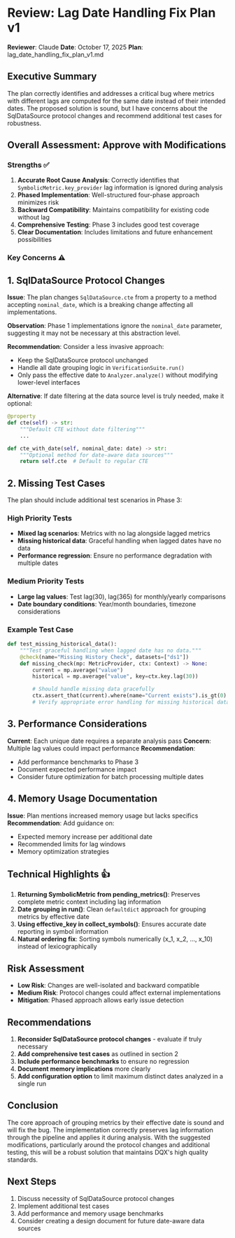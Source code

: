 # Review: Lag Date Handling Fix Plan v1

**Reviewer**: Claude
**Date**: October 17, 2025
**Plan**: lag_date_handling_fix_plan_v1.md

## Executive Summary

The plan correctly identifies and addresses a critical bug where metrics with different lags are computed for the same date instead of their intended dates. The proposed solution is sound, but I have concerns about the SqlDataSource protocol changes and recommend additional test cases for robustness.

## Overall Assessment: **Approve with Modifications**

### Strengths ✅

1. **Accurate Root Cause Analysis**: Correctly identifies that `SymbolicMetric.key_provider` lag information is ignored during analysis
2. **Phased Implementation**: Well-structured four-phase approach minimizes risk
3. **Backward Compatibility**: Maintains compatibility for existing code without lag
4. **Comprehensive Testing**: Phase 3 includes good test coverage
5. **Clear Documentation**: Includes limitations and future enhancement possibilities

### Key Concerns ⚠️

## 1. SqlDataSource Protocol Changes

**Issue**: The plan changes `SqlDataSource.cte` from a property to a method accepting `nominal_date`, which is a breaking change affecting all implementations.

**Observation**: Phase 1 implementations ignore the `nominal_date` parameter, suggesting it may not be necessary at this abstraction level.

**Recommendation**: Consider a less invasive approach:
- Keep the SqlDataSource protocol unchanged
- Handle all date grouping logic in `VerificationSuite.run()`
- Only pass the effective date to `Analyzer.analyze()` without modifying lower-level interfaces

**Alternative**: If date filtering at the data source level is truly needed, make it optional:
```python
@property
def cte(self) -> str:
    """Default CTE without date filtering"""
    ...

def cte_with_date(self, nominal_date: date) -> str:
    """Optional method for date-aware data sources"""
    return self.cte  # Default to regular CTE
```

## 2. Missing Test Cases

The plan should include additional test scenarios in Phase 3:

### High Priority Tests
- **Mixed lag scenarios**: Metrics with no lag alongside lagged metrics
- **Missing historical data**: Graceful handling when lagged dates have no data
- **Performance regression**: Ensure no performance degradation with multiple dates

### Medium Priority Tests
- **Large lag values**: Test lag(30), lag(365) for monthly/yearly comparisons
- **Date boundary conditions**: Year/month boundaries, timezone considerations

### Example Test Case
```python
def test_missing_historical_data():
    """Test graceful handling when lagged date has no data."""
    @check(name="Missing History Check", datasets=["ds1"])
    def missing_check(mp: MetricProvider, ctx: Context) -> None:
        current = mp.average("value")
        historical = mp.average("value", key=ctx.key.lag(30))

        # Should handle missing data gracefully
        ctx.assert_that(current).where(name="Current exists").is_gt(0)
        # Verify appropriate error handling for missing historical data
```

## 3. Performance Considerations

**Current**: Each unique date requires a separate analysis pass
**Concern**: Multiple lag values could impact performance
**Recommendation**:
- Add performance benchmarks to Phase 3
- Document expected performance impact
- Consider future optimization for batch processing multiple dates

## 4. Memory Usage Documentation

**Issue**: Plan mentions increased memory usage but lacks specifics
**Recommendation**: Add guidance on:
- Expected memory increase per additional date
- Recommended limits for lag windows
- Memory optimization strategies

## Technical Highlights 👍

1. **Returning SymbolicMetric from pending_metrics()**: Preserves complete metric context including lag information
2. **Date grouping in run()**: Clean `defaultdict` approach for grouping metrics by effective date
3. **Using effective_key in collect_symbols()**: Ensures accurate date reporting in symbol information
4. **Natural ordering fix**: Sorting symbols numerically (x_1, x_2, ..., x_10) instead of lexicographically

## Risk Assessment

- **Low Risk**: Changes are well-isolated and backward compatible
- **Medium Risk**: Protocol changes could affect external implementations
- **Mitigation**: Phased approach allows early issue detection

## Recommendations

1. **Reconsider SqlDataSource protocol changes** - evaluate if truly necessary
2. **Add comprehensive test cases** as outlined in section 2
3. **Include performance benchmarks** to ensure no regression
4. **Document memory implications** more clearly
5. **Add configuration option** to limit maximum distinct dates analyzed in a single run

## Conclusion

The core approach of grouping metrics by their effective date is sound and will fix the bug. The implementation correctly preserves lag information through the pipeline and applies it during analysis. With the suggested modifications, particularly around the protocol changes and additional testing, this will be a robust solution that maintains DQX's high quality standards.

## Next Steps

1. Discuss necessity of SqlDataSource protocol changes
2. Implement additional test cases
3. Add performance and memory usage benchmarks
4. Consider creating a design document for future date-aware data sources
